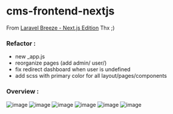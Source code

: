 # cms-frontend-nextjs
From [Laravel Breeze - Next.js Edition](https://github.com/laravel/breeze-next) Thx ;) 

### Refactor :
* new _app.js  
* reorganize pages (add admin/ user/)  
* fix redirect dashboard when user is undefined  
* add scss with primary color for all layout/pages/components  

### Overview :

![image](https://user-images.githubusercontent.com/63457062/226737872-e45a3b06-714e-4a25-a94f-3bd4bb402f74.png)
![image](https://user-images.githubusercontent.com/63457062/226739230-7b0589ba-46d3-4b5b-b5bc-fbad5baef6d0.png)
![image](https://user-images.githubusercontent.com/63457062/226739367-81fa53fd-307f-46f7-96a8-71eaaabc348d.png)
![image](https://user-images.githubusercontent.com/63457062/226737968-6e08b0d9-2a81-45db-8592-92e7a7b5b977.png)
![image](https://user-images.githubusercontent.com/63457062/226738081-df2fc9ce-c58f-4ea1-b843-86e647a6bb23.png)
![image](https://user-images.githubusercontent.com/63457062/226739490-13313ea7-7ed6-4dde-872c-be1b66509cf8.png)

